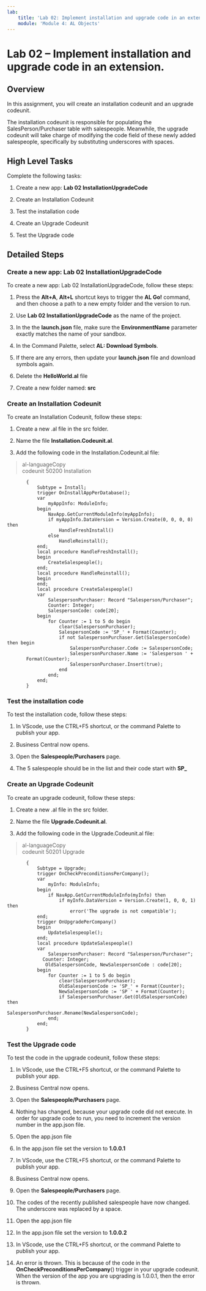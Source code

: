 ```yaml
---
lab:
    title: 'Lab 02: Implement installation and upgrade code in an extension'
    module: 'Module 4: AL Objects'
---
```

Lab 02 – Implement installation and upgrade code in an extension.
=================================================================

Overview
--------

In this assignment, you will create an installation codeunit and an upgrade
codeunit.

The installation codeunit is responsible for populating the SalesPerson/Purchaser table with salespeople. Meanwhile, the upgrade codeunit will take charge of modifying the code field of these newly added salespeople, specifically by substituting underscores with spaces.

High Level Tasks
----------------

Complete the following tasks:

1.  Create a new app: **Lab 02 InstallationUpgradeCode**

2.  Create an Installation Codeunit

3.  Test the installation code

4.  Create an Upgrade Codeunit

5.  Test the Upgrade code

Detailed Steps
--------------

### Create a new app: Lab 02 InstallationUpgradeCode

To create a new app: Lab 02 InstallationUpgradeCode, follow these steps:

1.  Press the **Alt+A**, **Alt+L** shortcut keys to trigger the **AL Go!**
    command, and then choose a path to a new empty folder and the version to
    run.

2.  Use **Lab 02 InstallationUpgradeCode** as the name of the project.

3.  In the the **launch.json** file, make sure the **EnvironmentName** parameter
    exactly matches the name of your sandbox.

4.  In the Command Palette, select **AL: Download Symbols**.

5.  If there are any errors, then update your **launch.json** file and download
    symbols again.

6.  Delete the **HelloWorld.al** file

7.  Create a new folder named: **src**

### Create an Installation Codeunit

To create an Installation Codeunit, follow these steps:

1.  Create a new .al file in the src folder.

2.  Name the file **Installation.Codeunit.al**.

3.  Add the following code in the Installation.Codeunit.al file:

>   al-languageCopy  
>   codeunit 50200 Installation

           {  
               Subtype = Install;
               trigger OnInstallAppPerDatabase();
               var
                   myAppInfo: ModuleInfo;
               begin
                   NavApp.GetCurrentModuleInfo(myAppInfo);
                   if myAppInfo.DataVersion = Version.Create(0, 0, 0, 0) then
                       HandleFreshInstall()
                   else
                       HandleReinstall();
               end;
               local procedure HandleFreshInstall();
               begin
                   CreateSalespeople();
               end;
               local procedure HandleReinstall();
               begin
               end;
               local procedure CreateSalespeople()
               var
                   SalespersonPurchaser: Record "Salesperson/Purchaser";
                   Counter: Integer;
                   SalespersonCode: code[20];
               begin
                   for Counter := 1 to 5 do begin
                       clear(SalespersonPurchaser);
                       SalespersonCode := 'SP_' + Format(Counter);
                       if not SalespersonPurchaser.Get(SalespersonCode) then begin
                           SalespersonPurchaser.Code := SalespersonCode;
                           SalespersonPurchaser.Name := 'Salesperson ' +
           Format(Counter);
                           SalespersonPurchaser.Insert(true);
                       end
                   end;
               end;
           }

### Test the installation code

To test the installation code, follow these steps:

1.  In VScode, use the CTRL+F5 shortcut, or the command Palette to publish your
    app.

2.  Business Central now opens.

3.  Open the **Salespeople/Purchasers** page.

4.  The 5 salespeople should be in the list and their code start with **SP\_**

### Create an Upgrade Codeunit

To create an upgrade codeunit, follow these steps:

1.  Create a new .al file in the src folder.

2.  Name the file **Upgrade.Codeunit.al**.

3.  Add the following code in the Upgrade.Codeunit.al file:

>   al-languageCopy  
>   codeunit 50201 Upgrade

           {
               Subtype = Upgrade;
               trigger OnCheckPreconditionsPerCompany();
               var
                   myInfo: ModuleInfo;
               begin
                   if NavApp.GetCurrentModuleInfo(myInfo) then
                       if myInfo.DataVersion = Version.Create(1, 0, 0, 1) then
                           error('The upgrade is not compatible');
               end;
               trigger OnUpgradePerCompany()
               begin
                   UpdateSalespeople();
               end;
               local procedure UpdateSalespeople()
               var
                   SalespersonPurchaser: Record "Salesperson/Purchaser";
                 Counter: Integer;
                  OldSalespersonCode, NewSalespersonCode : code[20];
               begin
                   for Counter := 1 to 5 do begin
                       clear(SalespersonPurchaser);
                       OldSalespersonCode := 'SP_' + Format(Counter);
                       NewSalespersonCode := 'SP ' + Format(Counter);
                       if SalespersonPurchaser.Get(OldSalespersonCode) then
                           SalespersonPurchaser.Rename(NewSalespersonCode);
                   end;
               end;
           }

### Test the Upgrade code

To test the code in the upgrade codeunit, follow these steps:

1.  In VScode, use the CTRL+F5 shortcut, or the command Palette to publish your
    app.

2.  Business Central now opens.

3.  Open the **Salespeople/Purchasers** page.

4.  Nothing has changed, because your upgrade code did not execute. In order for
    upgrade code to run, you need to increment the version number in the
    app.json file.

5.  Open the app.json file

6.  In the app.json file set the version to **1.0.0.1**

7.  In VScode, use the CTRL+F5 shortcut, or the command Palette to publish your
    app.

8.  Business Central now opens.

9.  Open the **Salespeople/Purchasers** page.

10. The codes of the recently published salespeople have now changed. The
    underscore was replaced by a space.

11. Open the app.json file

12. In the app.json file set the version to **1.0.0.2**

13. In VScode, use the CTRL+F5 shortcut, or the command Palette to publish your
    app.

14. An error is thrown. This is because of the code in the
    **OnCheckPreconditionsPerCompany**() trigger in your upgrade codeunit. When
    the version of the app you are upgrading is 1.0.0.1, then the error is
    thrown.
